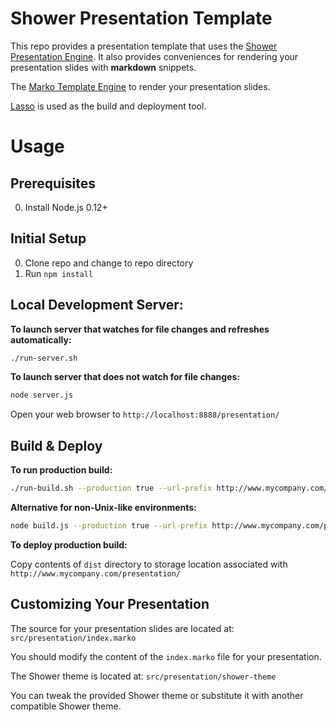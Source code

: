 Shower Presentation Template
=================

This repo provides a presentation template that uses the
[Shower Presentation Engine](http://shwr.me/).
It also provides conveniences for rendering your presentation
slides with **markdown** snippets.

The [Marko Template Engine](https://github.com/raptorjs/marko)
to render your presentation slides.

[Lasso](https://github.com/lasso-js/lasso) is used as the
build and deployment tool.

# Usage

## Prerequisites

0. Install Node.js 0.12+

## Initial Setup

0. Clone repo and change to repo directory
0. Run `npm install`

## Local Development Server:

**To launch server that watches for file changes and refreshes automatically:**

```bash
./run-server.sh
```

**To launch server that does not watch for file changes:**

```bash
node server.js
```

Open your web browser to `http://localhost:8888/presentation/`

## Build & Deploy

**To run production build:**

```bash
./run-build.sh --production true --url-prefix http://www.mycompany.com/presentation/
```

**Alternative for non-Unix-like environments:**

```bash
node build.js --production true --url-prefix http://www.mycompany.com/presentation/
```

**To deploy production build:**

Copy contents of `dist` directory to storage location associated
with `http://www.mycompany.com/presentation/`

## Customizing Your Presentation

The source for your presentation slides are located at:
`src/presentation/index.marko`

You should modify the content of the `index.marko` file for your
presentation.

The Shower theme is located at:
`src/presentation/shower-theme`

You can tweak the provided Shower theme or substitute it with another
compatible Shower theme.